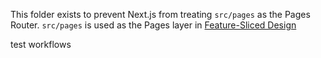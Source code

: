 This folder exists to prevent Next.js from treating `src/pages` as the Pages Router. `src/pages` is used as the Pages layer in [Feature-Sliced Design](https://feature-sliced.design)

test workflows
